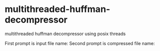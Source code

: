 # multithreaded-huffman-decompressor
multithreaded huffman decompressor using posix threads

First prompt is input file name:
Second prompt is compressed file name:
